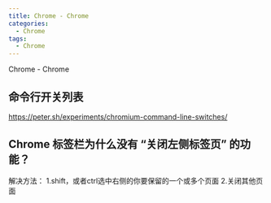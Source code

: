 ```yaml
---
title: Chrome - Chrome
categories:
  - Chrome
tags:
  - Chrome
---
```


Chrome - Chrome

<!--more-->

## 命令行开关列表

https://peter.sh/experiments/chromium-command-line-switches/

## Chrome 标签栏为什么没有 “关闭左侧标签页” 的功能？

解决方法：
1.shift，或者ctrl选中右侧的你要保留的一个或多个页面
2.关闭其他页面
